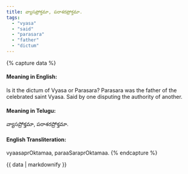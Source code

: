 ```yaml
---
title: వ్యాసప్రోక్తమా, పరాశరప్రోక్తమా.
tags:
  - "vyasa"
  - "said"
  - "parasara"
  - "father"
  - "dictum"
---
```


{% capture data %}
#### Meaning in English:
Is it the dictum of Vyasa or Parasara?
Parasara was the father of the celebrated saint Vyasa.
Said by one disputing the authority of another.

#### Meaning in Telugu:
వ్యాసప్రోక్తమా, పరాశరప్రోక్తమా.

#### English Transliteration:
vyaasaprOktamaa, paraaSaraprOktamaa.
{% endcapture %}

<div class="notice">{{ data | markdownify }}</div>

